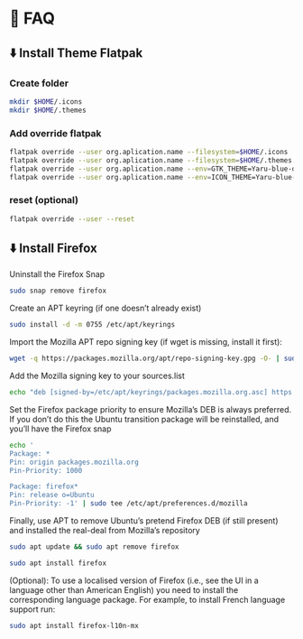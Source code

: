 # :rocket: FAQ

## :arrow_down: Install Theme Flatpak
### Create folder
```bash
mkdir $HOME/.icons
mkdir $HOME/.themes
```

### Add override flatpak
```bash
flatpak override --user org.aplication.name --filesystem=$HOME/.icons
flatpak override --user org.aplication.name --filesystem=$HOME/.themes
flatpak override --user org.aplication.name --env=GTK_THEME=Yaru-blue-dark
flatpak override --user org.aplication.name --env=ICON_THEME=Yaru-blue-dark
```

### reset (optional)
```bash
flatpak override --user --reset
```


## :arrow_down: Install Firefox
Uninstall the Firefox Snap
```bash
sudo snap remove firefox
```
Create an APT keyring (if one doesn’t already exist)
```bash
sudo install -d -m 0755 /etc/apt/keyrings
```
Import the Mozilla APT repo signing key (if wget is missing, install it first):
```bash
wget -q https://packages.mozilla.org/apt/repo-signing-key.gpg -O- | sudo tee /etc/apt/keyrings/packages.mozilla.org.asc > /dev/null
```
Add the Mozilla signing key to your sources.list
```bash
echo "deb [signed-by=/etc/apt/keyrings/packages.mozilla.org.asc] https://packages.mozilla.org/apt mozilla main" | sudo tee -a /etc/apt/sources.list.d/mozilla.list > /dev/null
```
Set the Firefox package priority to ensure Mozilla’s DEB is always preferred. If you don’t do this the Ubuntu transition package will be reinstalled, and you’ll have the Firefox snap
```bash
echo '
Package: *
Pin: origin packages.mozilla.org
Pin-Priority: 1000

Package: firefox*
Pin: release o=Ubuntu
Pin-Priority: -1' | sudo tee /etc/apt/preferences.d/mozilla
```
Finally, use APT to remove Ubuntu’s pretend Firefox DEB (if still present) and installed the real-deal from Mozilla’s repository
```bash
sudo apt update && sudo apt remove firefox
```

```bash
sudo apt install firefox
```
(Optional): To use a localised version of Firefox (i.e., see the UI in a language other than American English) you need to install the corresponding language package. For example, to install French language support run:
```bash
sudo apt install firefox-l10n-mx
```